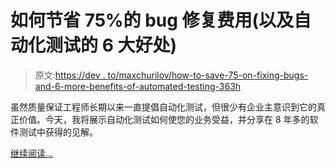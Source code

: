 # 如何节省 75%的 bug 修复费用(以及自动化测试的 6 大好处)

> 原文:[https://dev . to/maxchurilov/how-to-save-75-on-fixing-bugs-and-6-more-benefits-of-automated-testing-363h](https://dev.to/maxchurilov/how-to-save-75-on-fixing-bugs-and-6-more-benefits-of-automated-testing-363h)

虽然质量保证工程师长期以来一直提倡自动化测试，但很少有企业主意识到它的真正价值。今天，我将展示自动化测试如何使您的业务受益，并分享在 8 年多的软件测试中获得的见解。

[继续阅读...](https://www.mindk.com/blog/automated-testing-benefits/)